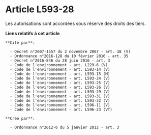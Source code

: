 # Article L593-28

Les autorisations sont accordées sous réserve des droits des tiers.

**Liens relatifs à cet article**

	**Cité par**:

	  - Décret n°2007-1557 du 2 novembre 2007 - art. 38 (V)
	  - Ordonnance n°2016-128 du 10 février 2016 - art. 35
	  - Décret n°2016-846 du 28 juin 2016 - art. 3
	  - Code de l'environnement - art. L229-6 (V)
	  - Code de l'environnement - art. L593-14 (V)
	  - Code de l'environnement - art. L593-15 (M)
	  - Code de l'environnement - art. L593-24 (V)
	  - Code de l'environnement - art. L593-25 (V)
	  - Code de l'environnement - art. L593-26 (V)
	  - Code de l'environnement - art. L593-29 (V)
	  - Code de l'environnement - art. L593-31 (V)
	  - Code de l'environnement - art. L593-32 (V)
	  - Code de l'environnement - art. L596-11 (V)
	  - Code de l'environnement - art. L596-23 (VT)

	**Créé par**:

	  - Ordonnance n°2012-6 du 5 janvier 2012 - art. 3
